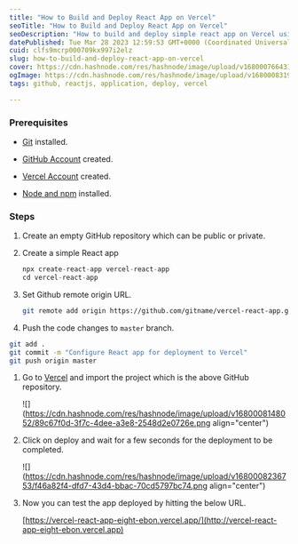 ```yaml
---
title: "How to Build and Deploy React App on Vercel"
seoTitle: "How to Build and Deploy React App on Vercel"
seoDescription: "How to build and deploy simple react app on Vercel using React and GitHub"
datePublished: Tue Mar 28 2023 12:59:53 GMT+0000 (Coordinated Universal Time)
cuid: clfs9mcrp000709kx997i2elz
slug: how-to-build-and-deploy-react-app-on-vercel
cover: https://cdn.hashnode.com/res/hashnode/image/upload/v1680007664313/1f46edbc-3bc6-4069-b9f1-f3647e7a7e5f.png
ogImage: https://cdn.hashnode.com/res/hashnode/image/upload/v1680008319749/767d0a1d-7b42-4c29-9dea-2734f929381d.png
tags: github, reactjs, application, deploy, vercel

---
```


### Prerequisites

* [Git](https://git-scm.com/book/en/v2/Getting-Started-Installing-Git) installed.
    
* [GitHub Account](https://github.com/) created.
    
* [Vercel Account](https://vercel.com/docs/concepts/get-started) created.
    
* [Node and npm](https://nodejs.org/en/download) installed.
    

### Steps

1. Create an empty GitHub repository which can be public or private.
    
2. Create a simple React app
    
    ```javascript
    npx create-react-app vercel-react-app
    cd vercel-react-app
    ```
    
3. Set Github remote origin URL.
    
    ```bash
    git remote add origin https://github.com/gitname/vercel-react-app.git
    ```
    
4. Push the code changes to `master` branch.
    

```bash
git add .
git commit -m "Configure React app for deployment to Vercel"
git push origin master
```

1. Go to [Vercel](https://vercel.com/new) and import the project which is the above GitHub repository.
    
    ![](https://cdn.hashnode.com/res/hashnode/image/upload/v1680008148052/89c67f0d-3f7c-4dee-a3e8-2548d2e0726e.png align="center")
    
2. Click on deploy and wait for a few seconds for the deployment to be completed.
    
    ![](https://cdn.hashnode.com/res/hashnode/image/upload/v1680008236753/f46a82f4-dfd7-43d4-bbac-70cd5797bc74.png align="center")
    
3. Now you can test the app deployed by hitting the below URL.
    
    [https://vercel-react-app-eight-ebon.vercel.app/](http://vercel-react-app-eight-ebon.vercel.app)
